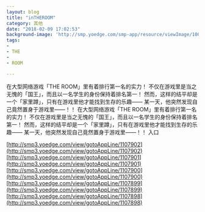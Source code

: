 ```yaml
---
layout: blog
title: "inTHEROOM"
category: 其他
date: "2018-02-09 17:02:53"
background-image: 'http://smp.yoedge.com/smp-app/resource/viewImage/1003703appline.png'
tags:
-  
- THE
-  
- ROOM

---
```

在大型网络游戏「THE ROOM」里有着排行第一名的实力！ 不仅在游戏里是当之无愧的「国王」，而且以一名学生的身份保持着排名第一！ 然而，这样的结平却是一个「家里蹲」，只有在游戏里他才能找到生存的乐趣—— 某一天，他突然发现自己竟然置身于游戏里——！！
在大型网络游戏「THE ROOM」里有着排行第一名的实力！ 不仅在游戏里是当之无愧的「国王」，而且以一名学生的身份保持着排名第一！ 然而，这样的结平却是一个「家里蹲」，只有在游戏里他才能找到生存的乐趣—— 某一天，他突然发现自己竟然置身于游戏里——！！
入口

[http://smp3.yoedge.com/view/gotoAppLine/1107902](http://smp3.yoedge.com/view/gotoAppLine/1107902)
[http://smp3.yoedge.com/view/gotoAppLine/1107901](http://smp3.yoedge.com/view/gotoAppLine/1107901)
[http://smp3.yoedge.com/view/gotoAppLine/1107900](http://smp3.yoedge.com/view/gotoAppLine/1107900)
[http://smp3.yoedge.com/view/gotoAppLine/1107899](http://smp3.yoedge.com/view/gotoAppLine/1107899)
[http://smp3.yoedge.com/view/gotoAppLine/1107898](http://smp3.yoedge.com/view/gotoAppLine/1107898)

        
